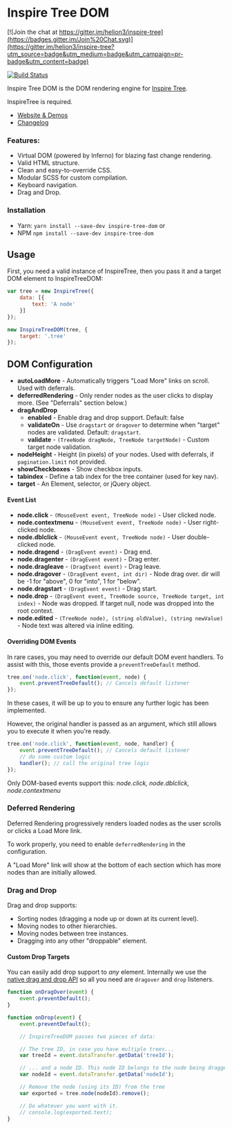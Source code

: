 # Inspire Tree DOM

[![Join the chat at https://gitter.im/helion3/inspire-tree](https://badges.gitter.im/Join%20Chat.svg)](https://gitter.im/helion3/inspire-tree?utm_source=badge&utm_medium=badge&utm_campaign=pr-badge&utm_content=badge)

[![Build Status](https://travis-ci.org/helion3/inspire-tree-dom.svg?branch=master)](https://travis-ci.org/helion3/inspire-tree-dom)

Inspire Tree DOM is the DOM rendering engine for [Inspire Tree](https://github.com/helion3/inspire-tree).

InspireTree is required.

- [Website & Demos](http://www.inspire-tree.com/)
- [Changelog](https://github.com/helion3/inspire-tree-dom/blob/master/CHANGELOG.md)

### Features:

- Virtual DOM (powered by Inferno) for blazing fast change rendering.
- Valid HTML structure.
- Clean and easy-to-override CSS.
- Modular SCSS for custom compilation.
- Keyboard navigation.
- Drag and Drop.

### Installation

- Yarn: `yarn install --save-dev inspire-tree-dom` or
- NPM `npm install --save-dev inspire-tree-dom`

## Usage

First, you need a valid instance of InspireTree, then you pass it and a target DOM element to InspireTreeDOM:

```js
var tree = new InspireTree({
    data: [{
        text: 'A node'
    }]
});

new InspireTreeDOM(tree, {
    target: '.tree'
});
```

## DOM Configuration

- **autoLoadMore** - Automatically triggers "Load More" links on scroll. Used with deferrals.
- **deferredRendering** - Only render nodes as the user clicks to display more. (See "Deferrals" section below.)
- **dragAndDrop**
    + **enabled** - Enable drag and drop support. Default: false
    + **validateOn** - Use `dragstart` or `dragover` to determine when "target" nodes are validated. Default: `dragstart`.
    + **validate** - `(TreeNode dragNode, TreeNode targetNode)` - Custom target node validation.
- **nodeHeight** - Height (in pixels) of your nodes. Used with deferrals, if `pagination.limit` not provided.
- **showCheckboxes** - Show checkbox inputs.
- **tabindex** - Define a tab index for the tree container (used for key nav).
- **target** - An Element, selector, or jQuery object.

#### Event List

- **node.click** - `(MouseEvent event, TreeNode node)` - User clicked node.
- **node.contextmenu** - `(MouseEvent event, TreeNode node)` - User right-clicked node.
- **node.dblclick** - `(MouseEvent event, TreeNode node)` - User double-clicked node.
- **node.dragend** - `(DragEvent event)` - Drag end.
- **node.dragenter** - `(DragEvent event)` - Drag enter.
- **node.dragleave** - `(DragEvent event)` - Drag leave.
- **node.dragover** - `(DragEvent event, int dir)` - Node drag over. dir will be -1 for "above", 0 for "into", 1 for "below".
- **node.dragstart** - `(DragEvent event)` - Drag start.
- **node.drop** - `(DragEvent event, TreeNode source, TreeNode target, int index)` - Node was dropped. If target null, node was dropped into the root context.
- **node.edited** - `(TreeNode node), (string oldValue), (string newValue)` - Node text was altered via inline editing.

#### Overriding DOM Events

In rare cases, you may need to override our default DOM event handlers. To assist with this, those events provide a `preventTreeDefault` method.

```js
tree.on('node.click', function(event, node) {
    event.preventTreeDefault(); // Cancels default listener
});
```

In these cases, it will be up to you to ensure any further logic has been implemented.

However, the original handler is passed as an argument, which still allows you to execute it when you're ready.

```js
tree.on('node.click', function(event, node, handler) {
    event.preventTreeDefault(); // Cancels default listener
    // do some custom logic
    handler(); // call the original tree logic
});
```

Only DOM-based events support this: *node.click, node.dblclick, node.contextmenu*

### Deferred Rendering

Deferred Rendering progressively renders loaded nodes as the user scrolls or clicks a Load More link.

To work properly, you need to enable `deferredRendering` in the configuration.

A "Load More" link will show at the bottom of each section which has more nodes than are initially allowed.


### Drag and Drop

Drag and drop supports:

- Sorting nodes (dragging a node up or down at its current level).
- Moving nodes to other hierarchies.
- Moving nodes between tree instances.
- Dragging into any other "droppable" element.

#### Custom Drop Targets

You can easily add drop support to *any* element. Internally we use the [native drag and drop API](https://developer.mozilla.org/en-US/docs/Web/API/HTML_Drag_and_Drop_API) so all you need are `dragover` and `drop`
listeners.

```js
function onDragOver(event) {
    event.preventDefault();
}

function onDrop(event) {
    event.preventDefault();

    // InspireTreeDOM passes two pieces of data:

    // The tree ID, in case you have multiple trees...
    var treeId = event.dataTransfer.getData('treeId');

    // ... and a node ID. This node ID belongs to the node being dragged/dropped
    var nodeId = event.dataTransfer.getData('nodeId');

    // Remove the node (using its ID) from the tree
    var exported = tree.node(nodeId).remove();

    // Do whatever you want with it.
    // console.log(exported.text);
}
```
